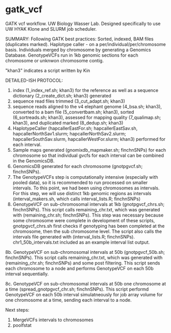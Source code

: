 # gatk_vcf
GATK vcf workflow. UW Biology Wasser Lab.
Designed specifically to use UW HYAK Klone and SLURM job scheduler. 

SUMMARY: Following GATK best practices: Sorted, indexed, BAM files (duplicates marked). Haplotype caller - on a per/individual/per/chromosome basis. Individuals merged by chromosome by generating a Genomics Database. GenotypeVCFs run in 1kb genomic sections for each chromosome or unknwon chromosome contig. 

"khan3" indicates a script written by Kin

DETAILED-ISH PROTOCOL:
1. index (1_index_ref.sh; khan3) for the reference as well as a sequence dictionary (2_create_dict.sh; khan3) generated 
2. sequence read files trimmed (3_cut_adapt.sh; khan3) 
3. sequence reads aligned to the v4 elephant genome (4_bsa.sh; khan3), converted to a bam file (5_convertbam.sh; khan3), sorted (6_sortreads.sh; khan3), assessed for mapping quality (7_qualimap.sh; khan3), and duplicated marked (8_dedup.sh; khan3)
4. HaplotypeCaller (hapcallerEastFor.sh; hapcallerEastSav.sh, hapcallerNorthSav1.slurm; hapcallerNorthSav2.slurm; hapcallerSouthSav.slurm, hapcallerWestFor.slurm; khan3) performed for each interval. 
5. Sample maps generated (gnomixdb_mapmaker.sh; finchnSNPs) for each chromosome so that individual gvcfs for each interval can be combined in the GenomicsDB.
6. GenomicsDB generated for each chromosome (gnotpgvcf.sh; finchnSNPs). 
7. The GenotypeVCFs step is computationally intensive (especially with pooled data), so it is recommended to run processed on smaller intervals. To this point, we had been using chromosomes as intervals. For this step, we will use distinct 1kb genomic regions as intervals (interval_makers.sh, which calls interval_lists.R; finchnSNPs)
8. GenotypeVCF on sub-chromosomal intervals at 1kb (gnotpgvcf_chrs.sh; finchnSNPs). This script calls remaining_chr.txt, which was generated with (remaining_chr.sh; finchnSNPs). This step was necessary because some chromosome were complete in development of these scripts, gnotpgvcf_chrs.sh first checks if genotyping has been completed at the chromosome, then the sub chromosome level. The script also calls the intervals file generated with (interval_lists.R; finchnSNPs). chr1_50b_intervals.txt included as an example interval list output. 

8b. GenotypeVCF on sub-chromosomal intervals at 50b (gnotpgvcf_50b.sh; finchnSNPs). This script calls remaining_chr.txt, which was generated with (remaining_chr.sh; finchnSNPs) and some post filtering. This script sends each chromosome to a node and performs GenotypeVCF on each 50b interval sequentially. 

8c. GenotypeVCF on sub-chromosomal intervals at 50b one chromosome at a time (spread_gnotpgvcf_chr.sh; finchnSNPs). This script performd GenotypeVCF on each 50b interval simulatneously for job array volume for one chromosome at a time, sending each interval to a node. 

Next steps: 
1. MergeVCFs intervals to chromosomes
2. poolfstat
